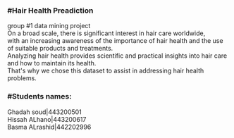 <h3>#Hair Health Preadiction</h3>
group #1 data mining project<br>
On a broad scale, there is significant interest in hair care worldwide,<br>
with an increasing awareness of the importance of hair health and the use of suitable products and treatments.<br>
Analyzing hair health provides scientific and practical insights into hair care and how to maintain its health. <br>
That's why we chose this dataset to assist in addressing hair health problems.<br>

<h3>#Students names:</h3>
Ghadah soud|443200501<br>
Hissah ALhano|443200617<br>
Basma ALrashid|442202996<br>
